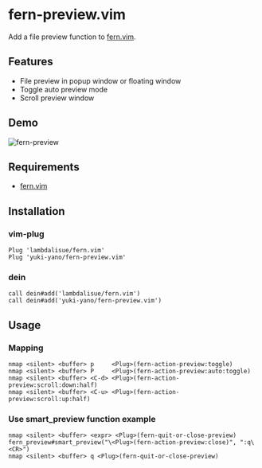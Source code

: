 # fern-preview.vim

Add a file preview function to [fern.vim](https://github.com/lambdalisue/fern.vim).

## Features

- File preview in popup window or floating window
- Toggle auto preview mode
- Scroll preview window

## Demo

![fern-preview](https://user-images.githubusercontent.com/5423775/120148266-ec0ec680-c222-11eb-9a3f-42ff148708ec.gif "fern-preview")


## Requirements

- [fern.vim](https://github.com/lambdalisue/fern.vim)

## Installation

### vim-plug

```vim
Plug 'lambdalisue/fern.vim'
Plug 'yuki-yano/fern-preview.vim'
```

### dein

```vim
call dein#add('lambdalisue/fern.vim')
call dein#add('yuki-yano/fern-preview.vim')
```

## Usage

### Mapping

```vim
nmap <silent> <buffer> p     <Plug>(fern-action-preview:toggle)
nmap <silent> <buffer> P     <Plug>(fern-action-preview:auto:toggle)
nmap <silent> <buffer> <C-d> <Plug>(fern-action-preview:scroll:down:half)
nmap <silent> <buffer> <C-u> <Plug>(fern-action-preview:scroll:up:half)
```

### Use smart_preview function example

```vim
nmap <silent> <buffer> <expr> <Plug>(fern-quit-or-close-preview) fern_preview#smart_preview("\<Plug>(fern-action-preview:close)", ":q\<CR>")
nmap <silent> <buffer> q <Plug>(fern-quit-or-close-preview)
```

